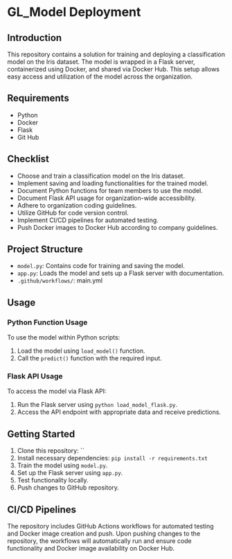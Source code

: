 # GL_Model Deployment

## Introduction
This repository contains a solution for training and deploying a classification model on the Iris dataset. The model is wrapped in a Flask server, containerized using Docker, and shared via Docker Hub. This setup allows easy access and utilization of the model across the organization.

## Requirements
- Python 
- Docker
- Flask
- Git Hub

## Checklist
-  Choose and train a classification model on the Iris dataset.
-  Implement saving and loading functionalities for the trained model.
-  Document Python functions for team members to use the model.
-  Document Flask API usage for organization-wide accessibility.
-  Adhere to organization coding guidelines.
-  Utilize GitHub for code version control.
-  Implement CI/CD pipelines for automated testing.
-  Push Docker images to Docker Hub according to company guidelines.

## Project Structure
- `model.py`: Contains code for training and saving the model.
- `app.py`: Loads the model and sets up a Flask server with documentation.
- `.github/workflows/`: main.yml

## Usage
### Python Function Usage
To use the model within Python scripts:
1. Load the model using `load_model()` function.
2. Call the `predict()` function with the required input.

### Flask API Usage
To access the model via Flask API:
1. Run the Flask server using `python load_model_flask.py`.
2. Access the API endpoint with appropriate data and receive predictions.

## Getting Started
1. Clone this repository: ``
2. Install necessary dependencies: `pip install -r requirements.txt`
3. Train the model using `model.py`.
4. Set up the Flask server using `app.py`.
5. Test functionality locally.
6. Push changes to GitHub repository.

## CI/CD Pipelines
The repository includes GitHub Actions workflows for automated testing and Docker image creation and push. Upon pushing changes to the repository, the workflows will automatically run and ensure code functionality and Docker image availability on Docker Hub.
